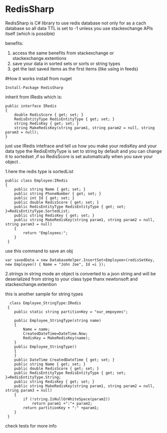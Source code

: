 # RedisSharp
RedisSharp is C# library to use redis database not only for as a cach database 
so all data TTL is set to -1 unless you use stackexchange APIs itself (which is possible)

benefits:
1. access the same benefits from stackexchange or stackexchange.extentions
2. save your data in sorted sets or sorts or string types 
3. get the last saved items as the first items (like using in feeds) 


#How it works
install from nuget 

    Install-Package RedisSharp

inherit from IRedis which is:

    public interface IRedis
    {
        double RedisScore { get; set; }
        RedisEntityType RedisEntityType { get; set; }
        string RedisKey { get; set; }
        string MakeRedisKey(string param1, string param2 = null, string param3 = null);
    }

just use IRedis intefrace
and tell us how you make your redisKey and your data type
the RedisEntityType is set to string by default and you can change it to sortedset ,if so RedisScore is set automatically when you save 
your object .

1.here the redis type is sortedList
  
    public class Employee:IRedis
    {
        public string Name { get; set; }    
        public string PhoneNumber { get; set; }
        public int Id { get; set; }
        public double RedisScore { get; set; }
        public RedisEntityType RedisEntityType { get; set; }=RedisEntityType.SortedList;
        public string RedisKey { get; set; }
        public string MakeRedisKey(string param1, string param2 = null, string param3 = null)
        {
            return "Employees:";
        }
     }
    
 
use this command to save an obj 
    
    var savedData = new DatabaseHelper.InsertSet<Employee>(redisSetKey, new Employee() { Name = "John Joe", Id =i });
    
 2.strings
 in string mode an object is converted to a json string and will be deserialized from string to your class type thanx newtonsoft and stackexchange.extention
 
 this is another sample for string types
 
 
      class Employee_StringType:IRedis
     {
        public static string partitionKey = "our_empoyees";

        public Employee_StringType(string name)
        {
            Name = name;
            CreatedDateTime=DateTime.Now;
            RedisKey = MakeRedisKey(name);
        }
        public Employee_StringType()
        {   
        }
        public DateTime CreatedDateTime { get; set; }
        public string Name { get; set; }
        public double RedisScore { get; set; }
        public RedisEntityType RedisEntityType { get; set; }=RedisEntityType.String;
        public string RedisKey { get; set; }
        public string MakeRedisKey(string param1, string param2 = null, string param3 = null)
        {
            if (!string.IsNullOrWhiteSpace(param2))
                return param1 +":"+ param2;
            return partitionKey + ":" +param1;
        }
     }
 

check tests for more info
